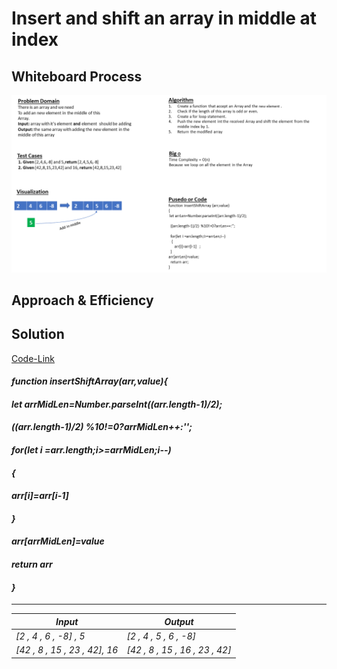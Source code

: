# Insert and shift an array in middle at index

## **Whiteboard Process**

![White-Borad](img/array-insert-shift.png)

## **Approach & Efficiency**


## **Solution**

[Code-Link](https://replit.com/@Malek-SHSH/testing#index.js)



#### ***function insertShiftArray(arr,value){***

 #### ***let arrMidLen=Number.parseInt((arr.length-1)/2);***
 #### ***((arr.length-1)/2) %10!=0?arrMidLen++:'';***
 #### ***for(let i =arr.length;i>=arrMidLen;i--)***
 ####   ***{***
  ####    ***arr[i]=arr[i-1]***
  ####  ***}***
  #### ***arr[arrMidLen]=value***
 #### ***return arr***
#### ***}***


---------------------------------------------
| ***Input***       | ***Output*** |
| ----------- | ----------- |
| _[2 , 4 , 6 , -8] , 5_     | _[2 , 4 , 5 , 6 , -8]_       |
| _[42 , 8 , 15 , 23 , 42], 16_  | _[42 , 8 , 15 , 16  , 23 , 42]_       |

